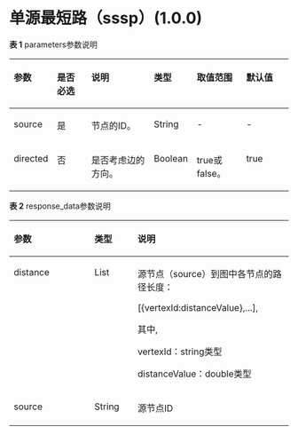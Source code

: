# 单源最短路（sssp）\(1.0.0\)<a name="ges_03_0092"></a>

**表 1**  parameters参数说明

<a name="table18500810104111"></a>
<table><thead align="left"><tr id="row18009483104111"><th class="cellrowborder" valign="top" width="13.861386138613863%" id="mcps1.2.7.1.1"><p id="p6644426810425"><a name="p6644426810425"></a><a name="p6644426810425"></a>参数</p>
</th>
<th class="cellrowborder" valign="top" width="13.861386138613863%" id="mcps1.2.7.1.2"><p id="p1327662710425"><a name="p1327662710425"></a><a name="p1327662710425"></a>是否必选</p>
</th>
<th class="cellrowborder" valign="top" width="25.742574257425744%" id="mcps1.2.7.1.3"><p id="p166499410425"><a name="p166499410425"></a><a name="p166499410425"></a>说明</p>
</th>
<th class="cellrowborder" valign="top" width="8.91089108910891%" id="mcps1.2.7.1.4"><p id="p10389144111270"><a name="p10389144111270"></a><a name="p10389144111270"></a>类型</p>
</th>
<th class="cellrowborder" valign="top" width="18.81188118811881%" id="mcps1.2.7.1.5"><p id="p64685010425"><a name="p64685010425"></a><a name="p64685010425"></a>取值范围</p>
</th>
<th class="cellrowborder" valign="top" width="18.81188118811881%" id="mcps1.2.7.1.6"><p id="p5239490710425"><a name="p5239490710425"></a><a name="p5239490710425"></a>默认值</p>
</th>
</tr>
</thead>
<tbody><tr id="row66427667104111"><td class="cellrowborder" valign="top" width="13.861386138613863%" headers="mcps1.2.7.1.1 "><p id="p3138414910425"><a name="p3138414910425"></a><a name="p3138414910425"></a>source</p>
</td>
<td class="cellrowborder" valign="top" width="13.861386138613863%" headers="mcps1.2.7.1.2 "><p id="p5908813510425"><a name="p5908813510425"></a><a name="p5908813510425"></a>是</p>
</td>
<td class="cellrowborder" valign="top" width="25.742574257425744%" headers="mcps1.2.7.1.3 "><p id="p2140961710425"><a name="p2140961710425"></a><a name="p2140961710425"></a>节点的ID。</p>
</td>
<td class="cellrowborder" valign="top" width="8.91089108910891%" headers="mcps1.2.7.1.4 "><p id="p5389154132712"><a name="p5389154132712"></a><a name="p5389154132712"></a>String</p>
</td>
<td class="cellrowborder" valign="top" width="18.81188118811881%" headers="mcps1.2.7.1.5 "><p id="p5645743610425"><a name="p5645743610425"></a><a name="p5645743610425"></a>-</p>
</td>
<td class="cellrowborder" valign="top" width="18.81188118811881%" headers="mcps1.2.7.1.6 "><p id="p964961610425"><a name="p964961610425"></a><a name="p964961610425"></a>-</p>
</td>
</tr>
<tr id="row44303816104111"><td class="cellrowborder" valign="top" width="13.861386138613863%" headers="mcps1.2.7.1.1 "><p id="p5524824310425"><a name="p5524824310425"></a><a name="p5524824310425"></a>directed</p>
</td>
<td class="cellrowborder" valign="top" width="13.861386138613863%" headers="mcps1.2.7.1.2 "><p id="p4592270710425"><a name="p4592270710425"></a><a name="p4592270710425"></a>否</p>
</td>
<td class="cellrowborder" valign="top" width="25.742574257425744%" headers="mcps1.2.7.1.3 "><p id="p2875176710425"><a name="p2875176710425"></a><a name="p2875176710425"></a>是否考虑边的方向。</p>
</td>
<td class="cellrowborder" valign="top" width="8.91089108910891%" headers="mcps1.2.7.1.4 "><p id="p183891241162715"><a name="p183891241162715"></a><a name="p183891241162715"></a>Boolean</p>
</td>
<td class="cellrowborder" valign="top" width="18.81188118811881%" headers="mcps1.2.7.1.5 "><p id="p4719178410425"><a name="p4719178410425"></a><a name="p4719178410425"></a>true或false。</p>
</td>
<td class="cellrowborder" valign="top" width="18.81188118811881%" headers="mcps1.2.7.1.6 "><p id="p6443812510425"><a name="p6443812510425"></a><a name="p6443812510425"></a>true</p>
</td>
</tr>
</tbody>
</table>

**表 2**  response\_data参数说明

<a name="table6505145594419"></a>
<table><thead align="left"><tr id="row19505135515442"><th class="cellrowborder" valign="top" width="28.89%" id="mcps1.2.4.1.1"><p id="p7505105544413"><a name="p7505105544413"></a><a name="p7505105544413"></a>参数</p>
</th>
<th class="cellrowborder" valign="top" width="15.47%" id="mcps1.2.4.1.2"><p id="p750535534417"><a name="p750535534417"></a><a name="p750535534417"></a>类型</p>
</th>
<th class="cellrowborder" valign="top" width="55.64%" id="mcps1.2.4.1.3"><p id="p05051155164417"><a name="p05051155164417"></a><a name="p05051155164417"></a>说明</p>
</th>
</tr>
</thead>
<tbody><tr id="row195051655104411"><td class="cellrowborder" valign="top" width="28.89%" headers="mcps1.2.4.1.1 "><p id="p1850545520448"><a name="p1850545520448"></a><a name="p1850545520448"></a>distance</p>
</td>
<td class="cellrowborder" valign="top" width="15.47%" headers="mcps1.2.4.1.2 "><p id="p450555515442"><a name="p450555515442"></a><a name="p450555515442"></a>List</p>
</td>
<td class="cellrowborder" valign="top" width="55.64%" headers="mcps1.2.4.1.3 "><p id="p1044121616425"><a name="p1044121616425"></a><a name="p1044121616425"></a>源节点（source）到图中各节点的路径长度：</p>
<p id="p63161133854"><a name="p63161133854"></a><a name="p63161133854"></a>[{vertexId:distanceValue},...],</p>
<p id="p83008413714"><a name="p83008413714"></a><a name="p83008413714"></a>其中,</p>
<p id="p276931513620"><a name="p276931513620"></a><a name="p276931513620"></a>vertexId：string类型</p>
<p id="p42531732962"><a name="p42531732962"></a><a name="p42531732962"></a>distanceValue：double类型</p>
</td>
</tr>
<tr id="row372825615515"><td class="cellrowborder" valign="top" width="28.89%" headers="mcps1.2.4.1.1 "><p id="p1072818562517"><a name="p1072818562517"></a><a name="p1072818562517"></a>source</p>
</td>
<td class="cellrowborder" valign="top" width="15.47%" headers="mcps1.2.4.1.2 "><p id="p27281056552"><a name="p27281056552"></a><a name="p27281056552"></a>String</p>
</td>
<td class="cellrowborder" valign="top" width="55.64%" headers="mcps1.2.4.1.3 "><p id="p1072819562513"><a name="p1072819562513"></a><a name="p1072819562513"></a>源节点ID</p>
</td>
</tr>
</tbody>
</table>

